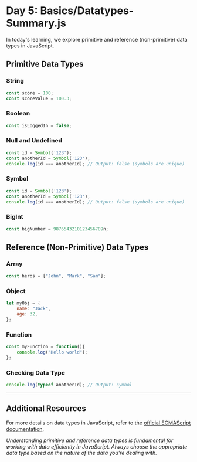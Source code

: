 # Day 5: Basics/Datatypes-Summary.js

In today's learning, we explore primitive and reference (non-primitive) data types in JavaScript.

## Primitive Data Types

### String

```javascript
const score = 100;
const scoreValue = 100.3;
```

### Boolean

```javascript
const isLoggedIn = false;
```

### Null and Undefined

```javascript
const id = Symbol('123');
const anotherId = Symbol('123');
console.log(id === anotherId); // Output: false (symbols are unique)
```

### Symbol

```javascript
const id = Symbol('123');
const anotherId = Symbol('123');
console.log(id === anotherId); // Output: false (symbols are unique)
```

### BigInt

```javascript
const bigNumber = 9876543210123456789n;
```

## Reference (Non-Primitive) Data Types

### Array

```javascript
const heros = ["John", "Mark", "Sam"];
```

### Object

```javascript
let myObj = {
    name: "Jack",
    age: 32,
};
```

### Function

```javascript
const myFunction = function(){
    console.log("Hello world");
};
```

### Checking Data Type

```javascript
console.log(typeof anotherId); // Output: symbol
```

<hr>

## Additional Resources

For more details on data types in JavaScript, refer to the [official ECMAScript documentation](https://262.ecma-international.org/5.1/#sec-11.4.3).

_Understanding primitive and reference data types is fundamental for working with data efficiently in JavaScript. 
Always choose the appropriate data type based on the nature of the data you're dealing with._
